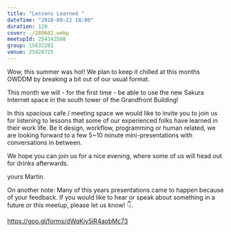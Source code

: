 ```yaml
---
title: "Lessons Learned "
dateTime: "2018-09-22 18:00"
duration: 120
cover: ./280682.webp
meetupId: 254342508
group: 15632202
venue: 25928725
---
```


Wow, this summer was hot! We plan to keep it chilled at this months OWDDM by breaking a bit out of our usual format.

This month we will - for the first time - be able to use the new Sakura Internet space in the south tower of the Grandfront Building!

In this spacious cafe / meeting space we would like to invite you to join us for listening to lessons that some of our experienced folks have learned in their work life. Be it design, workflow, programming or human related, we are looking forward to a few 5~10 minute mini-presentations with conversations in between.

We hope you can join us for a nice evening, where some of us will head out for drinks afterwards.

yours
Martin.

On another note: Many of this years presentations came to happen because of your feedback. If you would like to hear or speak about something in a future or this meetup, please let us know! 👇.

https://goo.gl/forms/dWqKiy5iR4aobMc73
